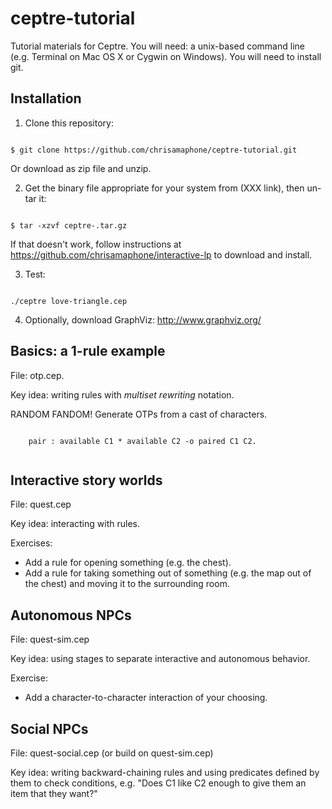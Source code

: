 # ceptre-tutorial
Tutorial materials for Ceptre. You will need: a unix-based command line
(e.g. Terminal on Mac OS X or Cygwin on Windows). You will need to install
git.

## Installation

1. Clone this repository: 

<code>
$ git clone https://github.com/chrisamaphone/ceptre-tutorial.git
</code>

Or download as zip file and unzip.


2. Get the binary file appropriate for your system from (XXX link), then
   un-tar it:
  
<code>
$ tar -xzvf ceptre-<SYSTEM>.tar.gz
</code>

If that doesn't work, follow instructions at https://github.com/chrisamaphone/interactive-lp
   to download and install.

3. Test: 

<code>
./ceptre love-triangle.cep 
</code>

4. Optionally, download GraphViz: http://www.graphviz.org/ 

## Basics: a 1-rule example

File: otp.cep.

Key idea: writing rules with *multiset rewriting* notation.

RANDOM FANDOM! Generate OTPs from a cast of characters.

   <code>
    pair : available C1 * available C2 -o paired C1 C2.
   </code>


## Interactive story worlds

File: quest.cep

Key idea: interacting with rules.

Exercises:

- Add a rule for opening something (e.g. the chest).
- Add a rule for taking something out of something (e.g. the map out of the
  chest) and moving it to the surrounding room.


## Autonomous NPCs

File: quest-sim.cep

Key idea: using stages to separate interactive and autonomous behavior.

Exercise:
- Add a character-to-character interaction of your choosing.

## Social NPCs

File: quest-social.cep (or build on quest-sim.cep)

Key idea: writing backward-chaining rules and using predicates defined by
them to check conditions, e.g. "Does C1 like C2 enough to give them an item
that they want?"




